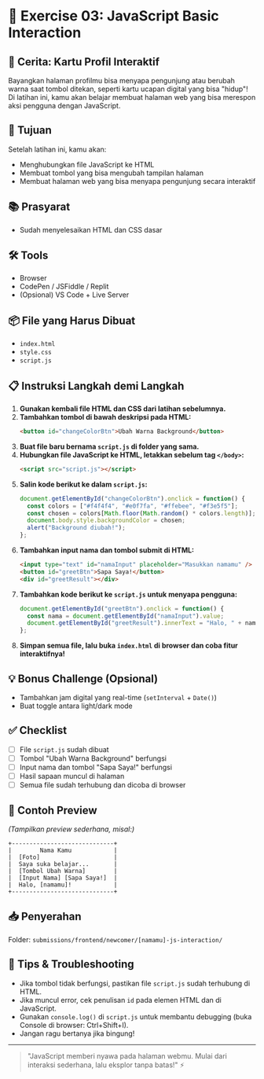 # 🧪 Exercise 03: JavaScript Basic Interaction

## 📖 Cerita: Kartu Profil Interaktif

Bayangkan halaman profilmu bisa menyapa pengunjung atau berubah warna saat tombol ditekan, seperti kartu ucapan digital yang bisa "hidup"! Di latihan ini, kamu akan belajar membuat halaman web yang bisa merespon aksi pengguna dengan JavaScript.

## 🎯 Tujuan

Setelah latihan ini, kamu akan:
- Menghubungkan file JavaScript ke HTML
- Membuat tombol yang bisa mengubah tampilan halaman
- Membuat halaman web yang bisa menyapa pengunjung secara interaktif

## 📚 Prasyarat

- Sudah menyelesaikan HTML dan CSS dasar

## 🛠 Tools

- Browser
- CodePen / JSFiddle / Replit
- (Opsional) VS Code + Live Server

## 📦 File yang Harus Dibuat

- `index.html`
- `style.css`
- `script.js`

## 📋 Instruksi Langkah demi Langkah

1. **Gunakan kembali file HTML dan CSS dari latihan sebelumnya.**
2. **Tambahkan tombol di bawah deskripsi pada HTML:**
   ```html
   <button id="changeColorBtn">Ubah Warna Background</button>
   ```
3. **Buat file baru bernama `script.js` di folder yang sama.**
4. **Hubungkan file JavaScript ke HTML, letakkan sebelum tag `</body>`:**
   ```html
   <script src="script.js"></script>
   ```
5. **Salin kode berikut ke dalam `script.js`:**
   ```js
   document.getElementById("changeColorBtn").onclick = function() {
     const colors = ["#f4f4f4", "#e0f7fa", "#ffebee", "#f3e5f5"];
     const chosen = colors[Math.floor(Math.random() * colors.length)];
     document.body.style.backgroundColor = chosen;
     alert("Background diubah!");
   };
   ```
6. **Tambahkan input nama dan tombol submit di HTML:**
   ```html
   <input type="text" id="namaInput" placeholder="Masukkan namamu" />
   <button id="greetBtn">Sapa Saya!</button>
   <div id="greetResult"></div>
   ```
7. **Tambahkan kode berikut ke `script.js` untuk menyapa pengguna:**
   ```js
   document.getElementById("greetBtn").onclick = function() {
     const nama = document.getElementById("namaInput").value;
     document.getElementById("greetResult").innerText = "Halo, " + nama + "!";
   };
   ```
8. **Simpan semua file, lalu buka `index.html` di browser dan coba fitur interaktifnya!**

## 💡 Bonus Challenge (Opsional)

- Tambahkan jam digital yang real-time (`setInterval` + `Date()`)
- Buat toggle antara light/dark mode

## ✅ Checklist

- [ ] File `script.js` sudah dibuat
- [ ] Tombol "Ubah Warna Background" berfungsi
- [ ] Input nama dan tombol "Sapa Saya!" berfungsi
- [ ] Hasil sapaan muncul di halaman
- [ ] Semua file sudah terhubung dan dicoba di browser

## 📌 Contoh Preview

*(Tampilkan preview sederhana, misal:)*

```
+-----------------------------+
|        Nama Kamu            |
|  [Foto]                     |
|  Saya suka belajar...       |
|  [Tombol Ubah Warna]        |
|  [Input Nama] [Sapa Saya!]  |
|  Halo, [namamu]!            |
+-----------------------------+
```

## 📥 Penyerahan

Folder: `submissions/frontend/newcomer/[namamu]-js-interaction/`

## 🙋 Tips & Troubleshooting

- Jika tombol tidak berfungsi, pastikan file `script.js` sudah terhubung di HTML.
- Jika muncul error, cek penulisan `id` pada elemen HTML dan di JavaScript.
- Gunakan `console.log()` di `script.js` untuk membantu debugging (buka Console di browser: Ctrl+Shift+I).
- Jangan ragu bertanya jika bingung!

---

> "JavaScript memberi nyawa pada halaman webmu. Mulai dari interaksi sederhana, lalu eksplor tanpa batas!" ⚡

